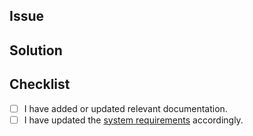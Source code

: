 ## Issue

## Solution

## Checklist
- [ ] I have added or updated relevant documentation.
- [ ] I have updated the [system requirements](https://charmhub.io/postgresql/docs/r-system-requirements) accordingly.
